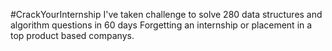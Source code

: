 #CrackYourInternship
I've taken challenge to solve 280 data structures and algorithm questions in 60 days Forgetting an internship or placement in a top product based companys. 
